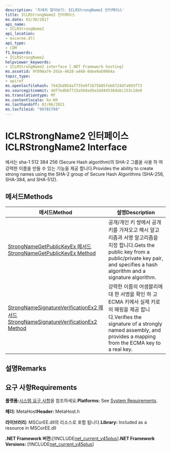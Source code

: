 ```yaml
---
description: '자세히 알아보기: ICLRStrongName2 인터페이스'
title: ICLRStrongName2 인터페이스
ms.date: 03/30/2017
api_name:
- ICLRStrongName2
api_location:
- mscoree.dll
api_type:
- COM
f1_keywords:
- ICLRStrongName2
helpviewer_keywords:
- ICLRStrongName2 interface [.NET Framework hosting]
ms.assetid: 9f098a74-201e-4628-a468-8dee9ab99b4a
topic_type:
- apiref
ms.openlocfilehash: 7442bd054af735e9f1b75b05feb8724dfa993f73
ms.sourcegitcommit: ddf7edb67715a5b9a45e3dd44536dabc153c1de0
ms.translationtype: MT
ms.contentlocale: ko-KR
ms.lasthandoff: 02/06/2021
ms.locfileid: "99781794"
---
```

# <a name="iclrstrongname2-interface"></a><span data-ttu-id="f1654-103">ICLRStrongName2 인터페이스</span><span class="sxs-lookup"><span data-stu-id="f1654-103">ICLRStrongName2 Interface</span></span>

<span data-ttu-id="f1654-104">에서는 sha-1 512 384 256 (Secure Hash algorithm)의 SHA-2 그룹을 사용 하 여 강력한 이름을 만들 수 있는 기능을 제공 합니다.</span><span class="sxs-lookup"><span data-stu-id="f1654-104">Provides the ability to create strong names using the SHA-2 group of Secure Hash Algorithms (SHA-256, SHA-384, and SHA-512).</span></span>  
  
## <a name="methods"></a><span data-ttu-id="f1654-105">메서드</span><span class="sxs-lookup"><span data-stu-id="f1654-105">Methods</span></span>  
  
|<span data-ttu-id="f1654-106">메서드</span><span class="sxs-lookup"><span data-stu-id="f1654-106">Method</span></span>|<span data-ttu-id="f1654-107">설명</span><span class="sxs-lookup"><span data-stu-id="f1654-107">Description</span></span>|  
|------------|-----------------|  
|[<span data-ttu-id="f1654-108">StrongNameGetPublicKeyEx 메서드</span><span class="sxs-lookup"><span data-stu-id="f1654-108">StrongNameGetPublicKeyEx Method</span></span>](strongnamegetpublickeyex-method.md)|<span data-ttu-id="f1654-109">공개/개인 키 쌍에서 공개 키를 가져오고 해시 알고리즘과 서명 알고리즘을 지정 합니다.</span><span class="sxs-lookup"><span data-stu-id="f1654-109">Gets the public key from a public/private key pair, and specifies a hash algorithm and a signature algorithm.</span></span>|  
|[<span data-ttu-id="f1654-110">StrongNameSignatureVerificationEx2 메서드</span><span class="sxs-lookup"><span data-stu-id="f1654-110">StrongNameSignatureVerificationEx2 Method</span></span>](strongnamesignatureverificationex2-method.md)|<span data-ttu-id="f1654-111">강력한 이름의 어셈블리에 대 한 서명을 확인 하 고 ECMA 키에서 실제 키로의 매핑을 제공 합니다.</span><span class="sxs-lookup"><span data-stu-id="f1654-111">Verifies the signature of a strongly named assembly, and provides a mapping from the ECMA key to a real key.</span></span>|  
  
## <a name="remarks"></a><span data-ttu-id="f1654-112">설명</span><span class="sxs-lookup"><span data-stu-id="f1654-112">Remarks</span></span>  
  
## <a name="requirements"></a><span data-ttu-id="f1654-113">요구 사항</span><span class="sxs-lookup"><span data-stu-id="f1654-113">Requirements</span></span>  

 <span data-ttu-id="f1654-114">**플랫폼:**[시스템 요구 사항](../../get-started/system-requirements.md)을 참조하세요.</span><span class="sxs-lookup"><span data-stu-id="f1654-114">**Platforms:** See [System Requirements](../../get-started/system-requirements.md).</span></span>  
  
 <span data-ttu-id="f1654-115">**헤더:** MetaHost</span><span class="sxs-lookup"><span data-stu-id="f1654-115">**Header:** MetaHost.h</span></span>  
  
 <span data-ttu-id="f1654-116">**라이브러리:** MSCorEE.dll의 리소스로 포함 됩니다.</span><span class="sxs-lookup"><span data-stu-id="f1654-116">**Library:** Included as a resource in MSCorEE.dll</span></span>  
  
 <span data-ttu-id="f1654-117">**.NET Framework 버전:**[!INCLUDE[net_current_v45plus](../../../../includes/net-current-v45plus-md.md)]</span><span class="sxs-lookup"><span data-stu-id="f1654-117">**.NET Framework Versions:** [!INCLUDE[net_current_v45plus](../../../../includes/net-current-v45plus-md.md)]</span></span>
